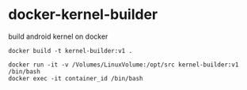 docker-kernel-builder
=====================

build android kernel on docker

```
docker build -t kernel-builder:v1 .
```

```
docker run -it -v /Volumes/LinuxVolume:/opt/src kernel-builder:v1 /bin/bash
docker exec -it container_id /bin/bash
```
